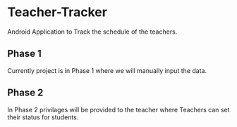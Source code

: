 # Teacher-Tracker
Android Application to Track the schedule of the teachers. 

## Phase 1

Currently project is in Phase 1 where we will manually input the data.

## Phase 2

In Phase 2 privilages will be provided to the teacher where Teachers can set their status for students.
